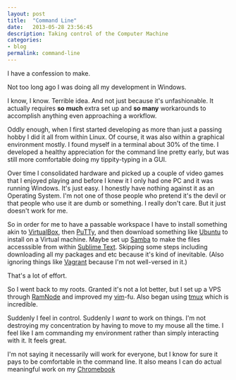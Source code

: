 ```yaml
---
layout: post
title:  "Command Line"
date:   2013-05-28 23:56:45
description: Taking control of the Computer Machine
categories:
- blog
permalink: command-line
---
```

I have a confession to make.

Not too long ago I was doing all my development in Windows.

I know, I know. Terrible idea. And not just because it's unfashionable. It actually requires **so much** extra set up and **so many** workarounds to accomplish anything even approaching a workflow.

Oddly enough, when I first started developing as more than just a passing hobby I did it all from within Linux. Of course, it was also within a graphical environment mostly. I found myself in a terminal about 30% of the time. I developed a healthy appreciation for the command line pretty early, but was still more comfortable doing my tippity-typing in a GUI.

Over time I consolidated hardware and picked up a couple of video games that I enjoyed playing and before I knew it I only had one PC and it was running Windows. It's just easy. I honestly have nothing against it as an Operating System. I'm not one of those people who pretend it's the devil or that people who use it are dumb or something. I really don't care. But it just doesn't work for me.

So in order for me to have a passable workspace I have to install something akin to [VirtualBox](https://www.virtualbox.org/), then [PuTTy](http://www.chiark.greenend.org.uk/~sgtatham/putty/download.html), and then download something like [Ubuntu](http://www.ubuntu.com/server) to install on a Virtual machine. Maybe set up [Samba](http://www.samba.org/) to make the files accesssible from within [Sublime Text](http://www.sublimetext.com/). Skipping some steps including downloading all my packages and etc because it's kind of inevitable. (Also ignoring things like [Vagrant](http://www.vagrantup.com/) because I'm not well-versed in it.)

That's a lot of effort.

So I went back to my roots. Granted it's not a lot better, but I set up a VPS through [RamNode](http://ramnode.com/) and improved my [vim](http://www.vim.org)-fu. Also began using [tmux](http://tmux.sourceforge.net/) which is incredible.

Suddenly I feel in control. Suddenly I *want* to work on things. I'm not destroying my concentration by having to move to my mouse all the time. I feel like I am commanding my environment rather than simply interacting with it. It feels great.

I'm not saying it necessarily will work for everyone, but I know for sure it pays to be comfortable in the command line. It also means I can do actual meaningful work on my [Chromebook](http://www.google.com/intl/en/chrome/devices/)
